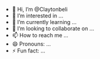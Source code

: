 - 👋 Hi, I’m @Claytonbeli
- 👀 I’m interested in ...
- 🌱 I’m currently learning ...
- 💞️ I’m looking to collaborate on ...
- 📫 How to reach me ...
- 😄 Pronouns: ...
- ⚡ Fun fact: ...

<!---
Claytonbelii/Claytonbelii is a ✨ special ✨ repository because its `README.md` (this file) appears on your GitHub profile.
You can click the Preview link to take a look at your changes.
--->
